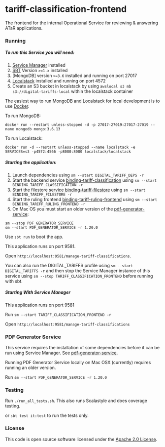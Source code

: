 
# tariff-classification-frontend

The frontend for the internal Operational Service for reviewing & answering ATaR applications.

### Running

##### To run this Service you will need:

1) [Service Manager](https://github.com/hmrc/service-manager) installed
2) [SBT](https://www.scala-sbt.org) Version `>=1.x` installed
3) [MongoDB] version `>=3.6` installed and running on port 27017
4) [Localstack](https://github.com/localstack/localstack) installed and running on port 4572
5) Create an S3 bucket in localstack by using `awslocal s3 mb s3://digital-tariffs-local` within the localstack container

The easiest way to run MongoDB and Localstack for local development is to use [Docker](https://docs.docker.com/get-docker/).

To run MongoDB:

```
docker run --restart unless-stopped -d -p 27017-27019:27017-27019 --name mongodb mongo:3.6.13
```

To run Localstack:

```
docker run -d --restart unless-stopped --name localstack -e SERVICES=s3 -p4572:4566 -p8080:8080 localstack/localstack
```

##### Starting the application:
 
1) Launch dependencies using `sm --start DIGITAL_TARIFF_DEPS -r`
2) Start the backend service [binding-tariff-classification](https://github.com/hmrc/binding-tariff-classification) using `sm --start BINDING_TARIFF_CLASSIFICATION -r`
3) Start the filestore service [binding-tariff-filestore](https://github.com/hmrc/binding-tariff-filestore) using `sm --start BINDING_TARIFF_FILESTORE -r`
4) Start the ruling frontend [binding-tariff-ruling-frontend](https://github.com/hmrc/binding-tariff-ruling-frontend) using `sm --start BINDING_TARIFF_RULING_FRONTEND -r`
5) On Mac OS you must start an older version of the [pdf-generator-service](https://github.com/hmrc/pdf-generator-service):
```
sm --stop PDF_GENERATOR_SERVICE
sm --start PDF_GENERATOR_SERVICE -r 1.20.0
```

Use `sbt run` to boot the app.

This application runs on port 9581.

Open `http://localhost:9581/manage-tariff-classifications`.

You can also run the DIGITAL_TARIFFS profile using `sm --start DIGITAL_TARIFFS -r` and then stop the Service Manager instance of this service using `sm --stop TARIFF_CLASSIFICATION_FRONTEND` before running with sbt.

##### Starting With Service Manager

This application runs on port 9581

Run `sm --start TARIFF_CLASSIFICATION_FRONTEND -r`

Open `http://localhost:9581/manage-tariff-classifications`

### PDF Generator Service

This service requires the installation of some dependencies before it can be run using Service Manager. See [pdf-generator-service](https://github.com/hmrc/pdf-generator-service).

Running PDF Generator Service locally on Mac OSX (currently) requires running an older version.  

Run `sm --start PDF_GENERATOR_SERVICE -r 1.20.0`

### Testing

Run `./run_all_tests.sh`. This also runs Scalastyle and does coverage testing.

or `sbt test it:test` to run the tests only.

### License

This code is open source software licensed under the [Apache 2.0 License]("http://www.apache.org/licenses/LICENSE-2.0.html").

